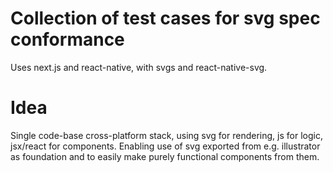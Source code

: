 # Collection of test cases for svg spec conformance

Uses next.js and react-native, with svgs and react-native-svg.

# Idea
Single code-base cross-platform stack, using svg for rendering, js for logic, jsx/react for components. Enabling use of svg exported from e.g. illustrator as foundation and to easily make purely functional components from them.


